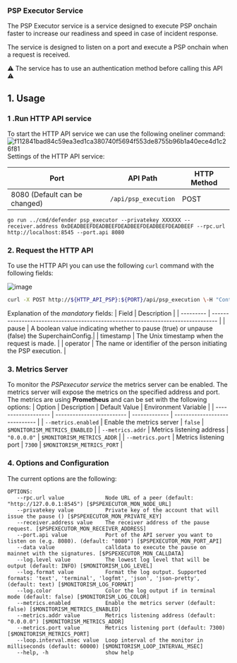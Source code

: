 ### PSP Executor Service

The PSP Executor service is a service designed to execute PSP onchain faster to increase our readiness and speed in case of incident response.

The service is designed to listen on a port and execute a PSP onchain when a request is received.

⚠️ The service has to use an authentication method before calling this API ⚠️

## 1. Usage

### 1 .Run HTTP API service

To start the HTTP API service we can use the following oneliner command:
![f112841bad84c59ea3ed1ca380740f5694f553de8755b96b1a40ece4d1c26f81](https://github.com/user-attachments/assets/17235e99-bf25-40a5-af2c-a0d9990c6276)
Settings of the HTTP API service:

| Port                          | API Path             | HTTP Method |
| ----------------------------- | -------------------- | ----------- |
| 8080 (Default can be changed) | `/api/psp_execution` | POST        |

```shell
go run ../cmd/defender psp_executor --privatekey XXXXXX --receiver.address 0xDEADBEEFDEADBEEFDEADBEEFDEADBEEFDEADBEEF --rpc.url http://localhost:8545 --port.api 8080
```

### 2. Request the HTTP API

To use the HTTP API you can use the following `curl` command with the following fields:

![image](https://github.com/user-attachments/assets/3edc2ee5-6dfd-4872-9bc6-e3ead7444a96)

```bash
curl -X POST http://${HTTP_API_PSP}:${PORT}/api/psp_execution \-H "Content-Type: application/json" \-d '{"pause": true, "timestamp": 1719432011, "operator": "Tom"}'
```

Explanation of the _mandatory_ fields:
| Field | Description |
| --------- | -------------------------------------------------------------------------------- |
| pause | A boolean value indicating whether to pause (true) or unpause (false) the SuperchainConfig.|
| timestamp | The Unix timestamp when the request is made. |
| operator | The name or identifier of the person initiating the PSP execution. |

### 3. Metrics Server

To monitor the _PSPexecutor service_ the metrics server can be enabled. The metrics server will expose the metrics on the specified address and port.
The metrics are using **Prometheus** and can be set with the following options:
| Option | Description | Default Value | Environment Variable |
| ------------------- | ------------------------- | ------------- | ----------------------------- |
| `--metrics.enabled` | Enable the metrics server | `false` | `$MONITORISM_METRICS_ENABLED` |
| `--metrics.addr` | Metrics listening address | `"0.0.0.0"` | `$MONITORISM_METRICS_ADDR` |
| `--metrics.port` | Metrics listening port | `7300` | `$MONITORISM_METRICS_PORT` |

### 4. Options and Configuration

The current options are the following:

```
OPTIONS:
   --rpc.url value             Node URL of a peer (default: "http://127.0.0.1:8545") [$PSPEXECUTOR_MON_NODE_URL]
   --privatekey value          Private key of the account that will issue the pause () [$PSPEXECUTOR_MON_PRIVATE_KEY]
   --receiver.address value    The receiver address of the pause request. [$PSPEXECUTOR_MON_RECEIVER_ADDRESS]
   --port.api value            Port of the API server you want to listen on (e.g. 8080). (default: "8080") [$PSPEXECUTOR_MON_PORT_API]
   --data value                calldata to execute the pause on mainnet with the signatures. [$PSPEXECUTOR_MON_CALLDATA]
   --log.level value           The lowest log level that will be output (default: INFO) [$MONITORISM_LOG_LEVEL]
   --log.format value          Format the log output. Supported formats: 'text', 'terminal', 'logfmt', 'json', 'json-pretty', (default: text) [$MONITORISM_LOG_FORMAT]
   --log.color                 Color the log output if in terminal mode (default: false) [$MONITORISM_LOG_COLOR]
   --metrics.enabled           Enable the metrics server (default: false) [$MONITORISM_METRICS_ENABLED]
   --metrics.addr value        Metrics listening address (default: "0.0.0.0") [$MONITORISM_METRICS_ADDR]
   --metrics.port value        Metrics listening port (default: 7300) [$MONITORISM_METRICS_PORT]
   --loop.interval.msec value  Loop interval of the monitor in milliseconds (default: 60000) [$MONITORISM_LOOP_INTERVAL_MSEC]
   --help, -h                  show help
```
